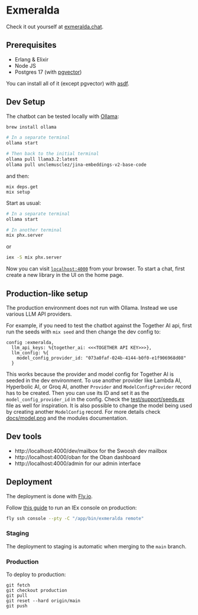 # Exmeralda

Check it out yourself at [exmeralda.chat](https://exmeralda.chat).

## Prerequisites

- Erlang & Elixir
- Node JS
- Postgres 17 (with [pgvector](https://github.com/pgvector/pgvector))

You can install all of it (except pgvector) with [asdf](https://github.com/asdf-vm/asdf).

## Dev Setup

The chatbot can be tested locally with [Ollama](https://github.com/ollama/ollama):

```sh
brew install ollama

# In a separate terminal
ollama start

# Then back to the initial terminal
ollama pull llama3.2:latest
ollama pull unclemusclez/jina-embeddings-v2-base-code
```

and then:

```
mix deps.get
mix setup
```

Start as usual:

```sh
# In a separate terminal
ollama start

# In another terminal
mix phx.server
```

or

```sh
iex -S mix phx.server
```

Now you can visit [`localhost:4000`](http://localhost:4000) from your browser.
To start a chat, first create a new library in the UI on the home page.

## Production-like setup

The production environment does not run with Ollama. Instead we use various LLM API providers.

For example, if you need to test the chatbot against the Together AI api, first run the seeds with
`mix seed` and then change the dev config to:

```
config :exmeralda,
  llm_api_keys: %{together_ai: <<<TOGETHER API KEY>>>},
  llm_config: %{
    model_config_provider_id: "073a0faf-024b-4144-b0f0-e1f906968d08"
  }
```

This works because the provider and model config for Together AI is seeded in the dev environment. To use another provider like Lambda AI, Hyperbolic AI, or Groq AI, another `Provider` and `ModelConfigProvider` record has to be created. Then you can use its ID and set it as the `model_config_provider_id` in the config. Check the [test/support/seeds.ex](test/support/seeds.ex) file as well for inspiration. It is also possible to change the model being used by creating another `ModelConfig` record. For more details check [docs/model.png](docs/model.png) and the modules documentation.


## Dev tools

- http://localhost:4000/dev/mailbox for the Swoosh dev mailbox
- http://localhost:4000/oban for the Oban dashboard
- http://localhost:4000/admin for our admin interface

## Deployment

The deployment is done with [Fly.io](https://fly.io/docs/elixir/).

Follow [this guide](https://fly.io/docs/elixir/the-basics/iex-into-running-app/) to run an IEx console on production:

```sh
fly ssh console --pty -C "/app/bin/exmeralda remote"
```


### Staging

The deployment to staging is automatic when merging to the `main` branch.

### Production

To deploy to production:

```
git fetch
git checkout production
git pull
git reset --hard origin/main
git push
```

